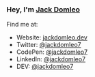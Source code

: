 ### Hey, I'm [Jack Domleo](https://jackdomleo.dev)

Find me at:

- Website:  [jackdomleo.dev](https://jackdomleo.dev)
- Twitter:  [@jackdomleo7](https://twitter.com/jackdomleo7)
- CodePen:  [@jackdomleo7](https://codepen.io/jackdomleo7)
- LinkedIn: [@jackdomleo7](https://www.linkedin.com/in/jackdomleo7)
- DEV:      [@jackdomleo7](https://dev.to/jackdomleo7)
